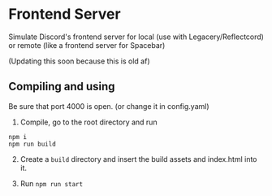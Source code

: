 # Frontend Server

Simulate Discord's frontend server for local (use with Legacery/Reflectcord) or remote (like a frontend server for Spacebar)

(Updating this soon because this is old af)

## Compiling and using

Be sure that port 4000 is open. (or change it in config.yaml)

1. Compile, go to the root directory and run

```
npm i
npm run build
```

2. Create a `build` directory and insert the build assets and index.html into it.

3. Run `npm run start`

